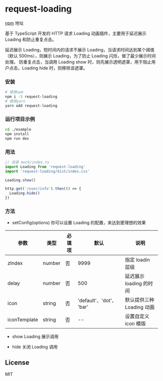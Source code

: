 # request-loading

[npm][npm-url] 地址

基于 TypeScript 开发的 HTTP 请求 Loading 动画插件，主要用于延迟展示 Loading 和防止重复点击。

延迟展示 Loading，短时间内的请求不展示 Loading，当请求时间达到某个阈值（默认 500ms），则展示 Loading，为了防止 Loading 闪烁，做了最少展示时间处理。
防重复点击，当调用 Loading show 时，则先展示透明遮罩，用于阻止用户点击，Loading hide 时，则移除该遮罩。

### 安装

```bash
# 使用npm
npm i -S request-loading
# 使用yarn
yarn add request-loading
```

### 运行项目示例

```bash
cd ./example
npm install
npm run dev
```

### 用法

```ts
// 目录 mock/index.ts
import Loading from 'request-loading'
import 'request-loading/dist/index.css'

Loading.show()

http.get('/user/info').then(() => {
  Loading.hide()
})
```

### 方法

- setConfig(options)
  你可以设置 Loading 的配置，来达到更理想的效果

| 参数         | 类型   | 必填项 | 默认                     | 说明                      |
| ------------ | ------ | ------ | ------------------------ | ------------------------- |
| zIndex       | number | 否     | 9999                     | 指定 loadin 层级          |
| delay        | number | 否     | 500                      | 延迟展示 loading 的时间   |
| icon         | string | 否     | 'default'、'dot'、 'bar' | 默认提供三种 Loading 动画 |
| iconTemplate | string | 否     | --                       | 设置自定义 icon 模版      |

- show
  Loading 展示调用

- hide
  关闭 Loading 调用

## License

MIT

[npm-url]: https://npmjs.com/package/request-loading
